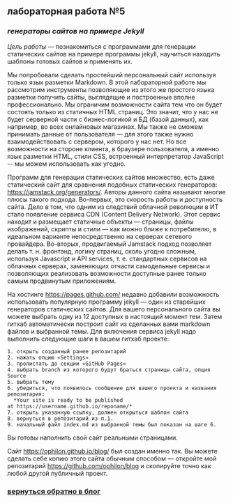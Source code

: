 ## лабораторная работа №5

### *генераторы сайтов на примере Jekyll*

*Цель работы* — познакомиться с программами для генерации
статических сайтов на примере программы jekyll, научиться находить
шаблоны готовых сайтов и применять их.

Мы попробовали сделать простейший персональный сайт используя
только язык разметки Markdown. В этой лабораторной работе мы рассмотрим
инструменты позволяющие из этого же простого языка разметки
получить сайты, выглядящие и построенные вполне профессионально. Мы
ограничим возможности сайта тем что он будет состоять только из
статичных HTML страниц. Это значит, что у нас не будет серверной части с
бизнес-логикой и БД (базой данных), как например, во всех онлайновых
магазинах. Мы также не сможем принимать данные от пользователя —
для этого также нужно взаимодействовать с сервером, которого у нас
нет. Но все возможности на стороне клиента, в браузере пользователя,
а именно  язык разметки HTML, стили CSS, встроенный интерпретатор JavaScript
-- мы можем использовать как угодно.

Программ для генерации статических сайтов множество, есть даже
статический сайт для сравнения подобных статических генераторов:
<https://jamstack.org/generators/>. Авторы данного сайта называют многие плюсы такого
подхода. Во-первых, это скорость работы и доступность сайта. Дело в
том, что одним из следствий облачной революции в ИТ стало появление
сервиса CDN (Content Delivery Network). Этот сервис находит и размещает статичные
объекты — страницы, файлы изображений, скрипты и стили — как можно
ближе к потребителю, в идеальном варианте непосредственно на
серверах сетевого провайдера. Во-вторых, продвигаемый Jamstack подход
позволяет делать т. н. фронтэнд, логику страниц, сколь угодно сложным,
используя Javascript и API services, т. е. стандартных сервисов на облачных
серверах, заменяющих отчасти самодельные сервисы и позволяющих
реализовать возможности доступные ранее только самым продвинутым
приложениям.

На хостинге <https://pages.github.com/> недавно добавили возможность
использовать популярную программу jekyll — один из старейших
генераторов статических сайтов. Для вашего персонального сайта
вы можете выбрать одну из 12 доступных в настоящий момент тем. Затем
гитхаб автоматически построит сайт из сделанных вами markdown файлов и
выбранной темы. Для включения сервиса jekyll надо выполнить следующие
шаги в вашем гитхаб проекте:

    1. открыть созданный ранее репозитарий
    2. нажать опцию «Settings»
    3. пролистать до секции «GitHub Pages»
    4. выбрать branch из которого будут браться страницы сайта, опция Source
    5. выбрать тему
    6. убедиться, что появилось сообщение для вашего проекта и названия репозитария:
      *Your site is ready to be published at https://username.github.io/reponame/*
    7. открыть указанную ссылку, должен открыться шаблон сайта
    8. вернуться в репозитарий из п.1.
    9. начальный файл index.md из выбранной темы был показан на шаге 6.

Вы готовы наполнить свой сайт реальными страницами.

Сайт <https://ophilon.github.io/blog/> был создан именно так. Вы можете сделать себе
копию этого сайта обычным способом — откройте мой репозитарий
<https://github.com/ophilon/blog> и скопируйте точно как любой другой публичный
проект.

###            **[вернуться обратно в блог](index.md)**